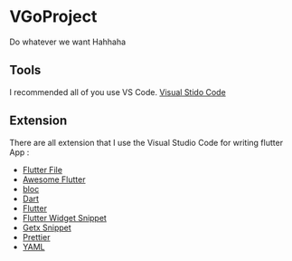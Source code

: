 # VGoProject
Do whatever we want Hahhaha

## Tools 
I recommended all of you use VS Code. [Visual Stido Code ](https://code.visualstudio.com/)

## Extension 
There are all extension that I use the Visual Studio Code for writing flutter App :
- [Flutter File]()
- [Awesome Flutter]()
- [bloc]()
- [Dart]()
- [Flutter]()
- [Flutter Widget Snippet]()
- [Getx Snippet]()
- [Prettier]()
- [YAML]()
